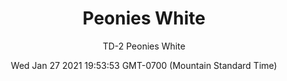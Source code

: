 ---
category: "wall-covering"
date: Wed Jan 27 2021 19:53:53 GMT-0700 (Mountain Standard Time)
description: "null"
designer: "Thomas Darnell"
href: "https://www.areaenvironments.com/thomas-darnell"
image_primary: "./img/Peonies+White+art.jpg"
image_secondary: "./img/White+room.jpg"
image_thumb: "./img/Thomas+Darnell.png"
manufacturer: "Area Environments"
slug: "/manufacturers/area-environments/wall-covering/peonies-white"
slug_destination: area-environments,
subtitle: "TD-2  Peonies White"
tags:
  - "area-environments"
  - "wall-covering"
title: "Peonies White"
---